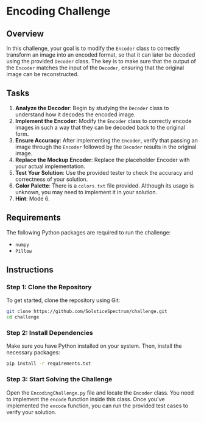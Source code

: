 # Encoding Challenge

## Overview

In this challenge, your goal is to modify the `Encoder` class to correctly transform an image into an encoded format, so that it can later be decoded using the provided `Decoder` class. The key is to make sure that the output of the `Encoder` matches the input of the `Decoder`, ensuring that the original image can be reconstructed.

## Tasks

1. **Analyze the Decoder**: Begin by studying the `Decoder` class to understand how it decodes the encoded image.
2. **Implement the Encoder**: Modify the `Encoder` class to correctly encode images in such a way that they can be decoded back to the original form.
3. **Ensure Accuracy**: After implementing the `Encoder`, verify that passing an image through the `Encoder` followed by the `Decoder` results in the original image.
4. **Replace the Mockup Encoder**: Replace the placeholder Encoder with your actual implementation.
5. **Test Your Solution**: Use the provided tester to check the accuracy and correctness of your solution.
6. **Color Palette**: There is a `colors.txt` file provided. Although its usage is unknown, you may need to implement it in your solution.
7. **Hint**: Mode 6.

## Requirements

The following Python packages are required to run the challenge:

- `numpy`
- `Pillow`

## Instructions

### Step 1: Clone the Repository

To get started, clone the repository using Git:

```bash
git clone https://github.com/SolsticeSpectrum/challenge.git
cd challenge
```

### Step 2: Install Dependencies

Make sure you have Python installed on your system. Then, install the necessary packages:

```bash
pip install -r requirements.txt
```

### Step 3: Start Solving the Challenge

Open the `EncodingChallenge.py` file and locate the `Encoder` class. You need to implement the `encode` function inside this class.
Once you've implemented the `encode` function, you can run the provided test cases to verify your solution.
